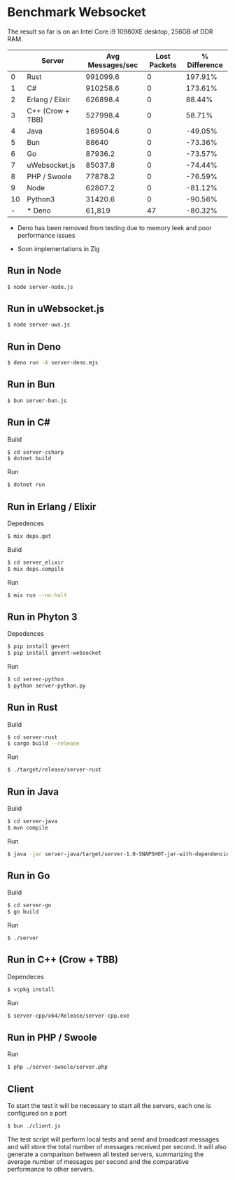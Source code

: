 Benchmark Websocket
=========================

The result so far is on an Intel Core i9 10980XE desktop, 256GB of DDR RAM.

|    | Server           | Avg Messages/sec | Lost Packets | % Difference |
|----|------------------|------------------|--------------|--------------|
|  0 | Rust             | 991099.6         | 0            | 197.91%      |
|  1 | C#               | 910258.6         | 0            | 173.61%      |
|  2 | Erlang / Elixir  | 626898.4         | 0            | 88.44%       |
|  3 | C++ (Crow + TBB) | 527998.4         | 0            | 58.71%       |
|  4 | Java             | 169504.6         | 0            | -49.05%      |
|  5 | Bun              | 88640            | 0            | -73.36%      |
|  6 | Go               | 87936.2          | 0            | -73.57%      |
|  7 | uWebsocket.js    | 85037.8          | 0            | -74.44%      |
|  8 | PHP / Swoole     | 77878.2          | 0            | -76.59%      |
|  9 | Node             | 62807.2          | 0            | -81.12%      |
| 10 | Python3          | 31420.6          | 0            | -90.56%      |
| -  | * Deno           | 61,819           | 47           | -80.32%      | 

* Deno has been removed from testing due to memory leek and poor performance issues

* Soon implementations in Zig 

Run in Node
-------------

```bash
$ node server-node.js
```

Run in uWebsocket.js
-------------

```bash
$ node server-uws.js
```

Run in Deno
-------------

```bash
$ deno run -A server-deno.mjs
```

Run in Bun
-------------

```bash
$ bun server-bun.js
```

Run in C#
-------------

Build
```bash
$ cd server-csharp 
$ dotnet build
```

Run
```bash
$ dotnet run
```

Run in Erlang / Elixir
-------------

Depedences 
```bash
$ mix deps.get 
```

Build
```bash
$ cd server_elixir
$ mix deps.compile
```

Run
```bash
$ mix run --no-halt
```

Run in Phyton 3
-------------

Depedences 
```bash
$ pip install gevent
$ pip install gevent-websocket
```

Run
```bash
$ cd server-python
$ python server-python.py
```

Run in Rust
-------------

Build
```bash
$ cd server-rust
$ cargo build --release
```

Run
```bash
$ ./target/release/server-rust
```

Run in Java
-------------

Build
```bash
$ cd server-java
$ mvn compile
```

Run
```bash
$ java -jar server-java/target/server-1.0-SNAPSHOT-jar-with-dependencies.jar
```

Run in Go
-------------

Build
```bash
$ cd server-go
$ go build
```

Run
```bash
$ ./server
```

Run in C++ (Crow + TBB)
-------------

Dependeces 
```bash
$ vcpkg install
```

Run
```bash
$ server-cpp/x64/Release/server-cpp.exe
```

Run in PHP / Swoole
-------------

Run
```bash
$ php ./server-swoole/server.php
```

## Client 

To start the test it will be necessary to start all the servers, each one is configured on a port

```bash
$ bun ./client.js
```

The test script will perform local tests and send and broadcast messages and will store the total number of messages received per second. It will also generate a comparison between all tested servers, summarizing the average number of messages per second and the comparative performance to other servers.
